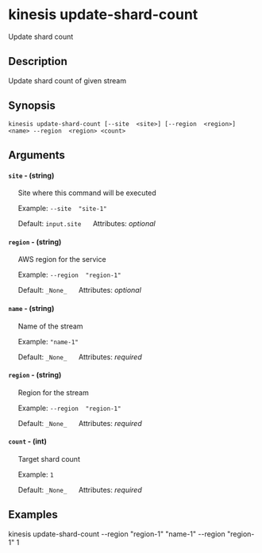 # kinesis update-shard-count

Update shard count

## Description

Update shard count of given stream

## Synopsis

`kinesis update-shard-count [--site  <site>] [--region  <region>] <name> --region  <region> <count>`

## Arguments


#### `site` - (string)

&nbsp;&nbsp;&nbsp;&nbsp; Site where this command will be executed  

&nbsp;&nbsp;&nbsp;&nbsp; Example:  `--site  "site-1"`

&nbsp;&nbsp;&nbsp;&nbsp; Default: `input.site`
&nbsp;&nbsp;&nbsp;&nbsp; Attributes: _optional_  


#### `region` - (string)

&nbsp;&nbsp;&nbsp;&nbsp; AWS region for the service  

&nbsp;&nbsp;&nbsp;&nbsp; Example:  `--region  "region-1"`

&nbsp;&nbsp;&nbsp;&nbsp; Default: `_None_`
&nbsp;&nbsp;&nbsp;&nbsp; Attributes: _optional_  


#### `name` - (string)

&nbsp;&nbsp;&nbsp;&nbsp; Name of the stream  

&nbsp;&nbsp;&nbsp;&nbsp; Example:  `"name-1"`

&nbsp;&nbsp;&nbsp;&nbsp; Default: `_None_`
&nbsp;&nbsp;&nbsp;&nbsp; Attributes: _required_  


#### `region` - (string)

&nbsp;&nbsp;&nbsp;&nbsp; Region for the stream  

&nbsp;&nbsp;&nbsp;&nbsp; Example:  `--region  "region-1"`

&nbsp;&nbsp;&nbsp;&nbsp; Default: `_None_`
&nbsp;&nbsp;&nbsp;&nbsp; Attributes: _required_  


#### `count` - (int)

&nbsp;&nbsp;&nbsp;&nbsp; Target shard count  

&nbsp;&nbsp;&nbsp;&nbsp; Example:  `1`

&nbsp;&nbsp;&nbsp;&nbsp; Default: `_None_`
&nbsp;&nbsp;&nbsp;&nbsp; Attributes: _required_  



## Examples

kinesis update-shard-count --region  "region-1" "name-1" --region  "region-1" 1
